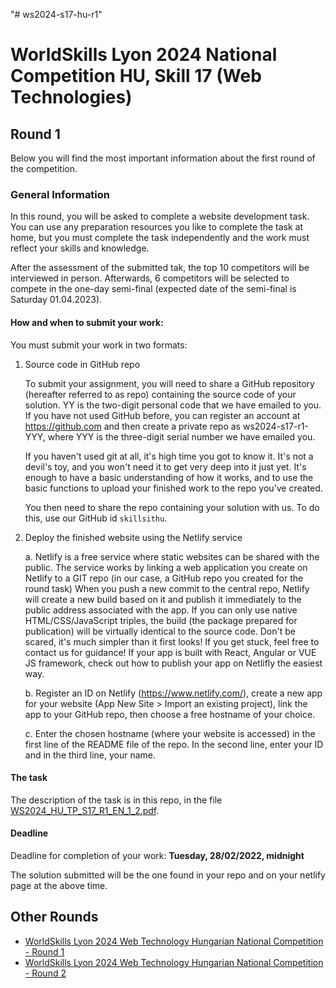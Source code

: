 "# ws2024-s17-hu-r1"

# WorldSkills Lyon 2024 National Competition HU, Skill 17 (Web Technologies)


## Round 1

Below you will find the most important information about the first round of the competition.
### General Information
In this round, you will be asked to complete a website development task. You can use any preparation resources you like to complete the task at home, but you must complete the task independently and the work must reflect your skills and knowledge.

After the assessment of the submitted tak, the top 10 competitors will be interviewed in person. Afterwards, 6 competitors will be selected to compete in the one-day semi-final (expected date of the semi-final is Saturday 01.04.2023). 

#### How and when to submit your work:

You must submit your work in two formats:

1. Source code in GitHub repo

	To submit your assignment, you will need to share a GitHub repository (hereafter referred to as repo) containing the source code of your solution. YY is the two-digit personal code that we have emailed to you. If you have not used GitHub before, you can register an account at https://github.com and then create a private repo as ws2024-s17-r1-YYY, where YYY is the three-digit serial number we have emailed you. 

	If you haven't used git at all, it's high time you got to know it. It's not a devil's toy, and you won't need it to get very deep into it just yet. It's enough to have a basic understanding of how it works, and to use the basic functions to upload your finished work to the repo you've created. 

	You then need to share the repo containing your solution with us. To do this, use our GitHub id `skillsithu`.

2. Deploy the finished website using the Netlify service 

	a.	Netlify is a free service where static websites can be shared with the public. The service works by linking a web application you create on Netlify to a GIT repo (in our case, a GitHub repo you created for the round task) When you push a new commit to the central repo, Netlify will create a new build based on it and publish it immediately to the public address associated with the app. If you can only use native HTML/CSS/JavaScript triples, the build (the package prepared for publication) will be virtually identical to the source code. Don't be scared, it's much simpler than it first looks! If you get stuck, feel free to contact us for guidance! If your app is built with React, Angular or VUE JS framework, check out how to publish your app on Netlifly the easiest way.  

	b.	Register an ID on Netlify (https://www.netlify.com/), create a new app for your website (App New Site > Import an existing project), link the app to your GitHub repo, then choose a free hostname of your choice.
 
	c.	Enter the chosen hostname (where your website is accessed) in the first line of the README file of the repo. In the second line, enter your ID and in the third line, your name.

#### The task

The description of the task is in this repo, in the file [WS2024_HU_TP_S17_R1_EN_1_2.pdf](https://github.com/skillsit-hu/ws2024-s17-hu-r1/blob/master/WS2024_HU_TP_S17_R1_EN_1_2.pdf).

#### Deadline

Deadline for completion of your work: **Tuesday, 28/02/2022, midnight**

The solution submitted will be the one found in your repo and on your netlify page at the above time.

## Other Rounds
- [WorldSkills Lyon 2024 Web Technology Hungarian National Competition - Round 1](https://github.com/skillsithu/ws2024-s17-hu-r1)
- [WorldSkills Lyon 2024 Web Technology Hungarian National Competition - Round 2](https://github.com/skillsithu/ws2024-s17-hu-r2)

